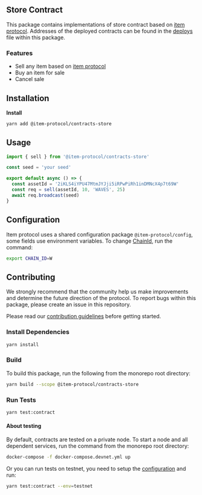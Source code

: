 ## Store Contract

This package contains implementations of store contract based on [item protocol](https://github.com/wavesplatform/item). Addresses of the deployed contracts can be found in the [deploys](./deploys.json) file within this package.

### Features

- Sell any item based on [item protocol](https://github.com/wavesplatform/item)
- Buy an item for sale
- Cancel sale

## Installation

**Install**

```bash
yarn add @item-protocol/contracts-store
```

## Usage

```typescript
import { sell } from '@item-protocol/contracts-store'

const seed = 'your seed'

export default async () => {
  const assetId = '2iKLS4iYPU47MtmJYJji5iRPwPiRh1inDMNcX4p7t69W'
  const req = sell(assetId, 10, 'WAVES', 25)
  await req.broadcast(seed)
} 
```

## Configuration

Item protocol uses a shared configuration package `@item-protocol/config`, some fields use environment variables. To change [ChainId](../../packages/config/src/index.ts), run the command:
```bash
export CHAIN_ID=W
```

## Contributing

We strongly recommend that the community help us make improvements and determine the future direction of the protocol. To report bugs within this package, please create an issue in this repository.

Please read our [contribution guidelines](../../CONTRIBUTING.md) before getting started.

### Install Dependencies

```bash
yarn install
```

### Build

To build this package, run the following from the monorepo root directory:

```bash
yarn build --scope @item-protocol/contracts-store
```

### Run Tests

```bash
yarn test:contract
```

#### About testing

By default, contracts are tested on a private node. To start a node and all dependent services, run the command from the monorepo root directory:

```bash
docker-compose -f docker-compose.devnet.yml up
```

Or you can run tests on testnet, you need to setup the [configuration](./surfboard.config.json) and run:

```bash
yarn test:contract --env=testnet
```
